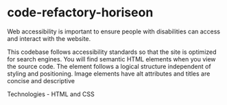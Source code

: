 # code-refactory-horiseon
Web accessibility is important to ensure people with disabilities can access and interact with the website. 

This codebase follows accessibility standards so that the site is optimized for search engines.
You will find semantic HTML elements when you view the source code. The element follows a logical structure independent of styling and positioning. Image elements have alt attributes and titles are concise and descriptive 

Technologies - HTML and CSS